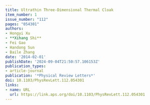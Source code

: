 ```yaml
---
title: Ultrathin Three-Dimensional Thermal Cloak
item_number: 1
issue_number: "112"
pages: "054301"
authors:
- Hongyi Xu
- **Xihang Shi**
- Fei Gao
- Handong Sun
- Baile Zhang
date: '2014-02-01'
publishDate: '2024-09-04T21:50:57.106153Z'
publication_types:
- article-journal
publication: '*Physical Review Letters*'
doi: 10.1103/PhysRevLett.112.054301
links:
- name: URL
  url: https://link.aps.org/doi/10.1103/PhysRevLett.112.054301
---
```

